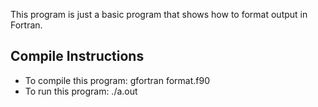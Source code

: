This program is just a basic program that shows how to format output in Fortran.

## Compile Instructions

- To compile this program: gfortran format.f90
- To run this program: ./a.out
